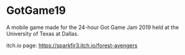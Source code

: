 # GotGame19
A mobile game made for the 24-hour Got Game Jam 2019 held at the University of Texas at Dallas.

itch.io page: https://sparkfir3.itch.io/forest-avengers
